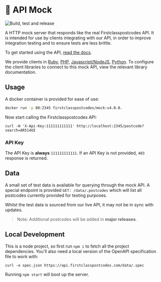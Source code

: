# 🔀 API Mock

![Build, test and release](https://github.com/firstclasspostcodes/firstclasspostcodes-mock/workflows/Build,%20test%20and%20release/badge.svg)

A HTTP mock server that responds like the real Firstclasspostcodes API. It is intended for use by clients integrating with our API, in order to improve integration testing and to ensure tests are less brittle.

To get started using the API, [read the docs](https://docs.firstclasspostcodes.com).

We provide clients in [Ruby](https://github.com/firstclasspostcodes/firstclasspostcodes-ruby), [PHP](https://github.com/firstclasspostcodes/firstclasspostcodes-php), [Javascript/NodeJS](https://github.com/firstclasspostcodes/firstclasspostcodes-js), [Python](https://github.com/firstclasspostcodes/firstclasspostcodes-python). To configure the client libraries to connect to this mock API, view the relevant library documentation.

## Usage

A docker container is provided for ease of use:

```sh
docker run -p 80:2345 firstclasspostcodes/mock:v4.0.0.
```

Now start calling the Firstclasspostcodes API:

```
curl -H 'X-Api-Key:111111111111' http://localhost:2345/postcode?search=AR514UI
```

### API Key

The API Key is **always** `111111111111`. If an API Key is not provided, `403` response is returned. 

## Data

A small set of test data is available for querying through the mock API. A special endpoint is provided `GET: /data/.postcodes` which will list all postcodes currently provided for testing purposes.

Whilst the test data is sourced from our live API, it may not be in sync with updates.

> Note: Additional postcodes will be added in **major releases**.

## Local Development

This is a node project, so first run `npm i` to fetch all the project dependencies. You'll also need a local version of the OpenAPI specification file to work with:

```
curl -o spec.json https://api.firstclasspostcodes.com/data/.spec
```

Running `npm start` will boot up the server. 